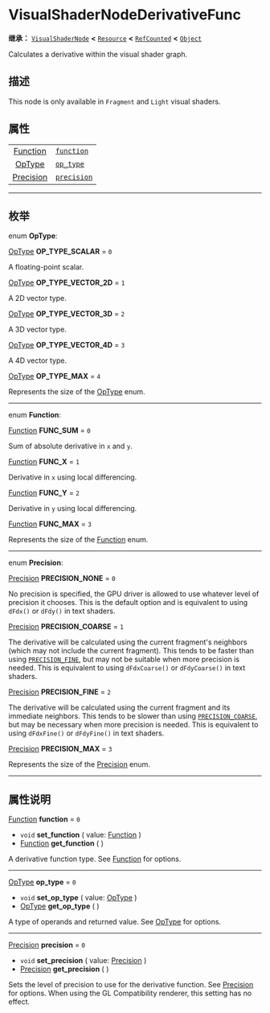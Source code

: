 <!-- ⚠ 请勿编辑本文件 ⚠ -->
<!-- 本文档使用脚本从 WeDot 引擎源码仓库生成。 -->
<!-- 生成脚本：https://github.com/WeDot-Engine/WeDot/tree/4.3/doc/tools/make_md.py； -->
<!-- 原文件：https://github.com/WeDot-Engine/WeDot/tree/4.3/doc/classes/VisualShaderNodeDerivativeFunc.xml。 -->

<div id="_class_visualshadernodederivativefunc"></div>

# VisualShaderNodeDerivativeFunc

**继承：** [`VisualShaderNode`](class_visualshadernode.md) **<** [`Resource`](class_resource.md) **<** [`RefCounted`](class_refcounted.md) **<** [`Object`](class_object.md)

Calculates a derivative within the visual shader graph.

## 描述

This node is only available in `Fragment` and `Light` visual shaders.

## 属性

|||
|:-:|:--|
| [Function](#enum_visualshadernodederivativefunc_function)   | [`function`](class_visualshadernodederivativefunc.md#class_visualshadernodederivativefunc_property_function)   | ``0`` |
| [OpType](#enum_visualshadernodederivativefunc_optype)       | [`op_type`](class_visualshadernodederivativefunc.md#class_visualshadernodederivativefunc_property_op_type)     | ``0`` |
| [Precision](#enum_visualshadernodederivativefunc_precision) | [`precision`](class_visualshadernodederivativefunc.md#class_visualshadernodederivativefunc_property_precision) | ``0`` |

<!-- rst-class:: classref-section-separator -->

---

## 枚举

<div id="_class_enum_visualshadernodederivativefunc_optype"></div>

enum **OpType**: <div id="enum_visualshadernodederivativefunc_optype"></div>

<div id="_class_visualshadernodederivativefunc_constant_op_type_scalar"></div>

[OpType](#enum_visualshadernodederivativefunc_optype) **OP_TYPE_SCALAR** = ``0``

A floating-point scalar.

<div id="_class_visualshadernodederivativefunc_constant_op_type_vector_2d"></div>

[OpType](#enum_visualshadernodederivativefunc_optype) **OP_TYPE_VECTOR_2D** = ``1``

A 2D vector type.

<div id="_class_visualshadernodederivativefunc_constant_op_type_vector_3d"></div>

[OpType](#enum_visualshadernodederivativefunc_optype) **OP_TYPE_VECTOR_3D** = ``2``

A 3D vector type.

<div id="_class_visualshadernodederivativefunc_constant_op_type_vector_4d"></div>

[OpType](#enum_visualshadernodederivativefunc_optype) **OP_TYPE_VECTOR_4D** = ``3``

A 4D vector type.

<div id="_class_visualshadernodederivativefunc_constant_op_type_max"></div>

[OpType](#enum_visualshadernodederivativefunc_optype) **OP_TYPE_MAX** = ``4``

Represents the size of the [OpType](#enum_visualshadernodederivativefunc_optype) enum.

<!-- rst-class:: classref-item-separator -->

---

<div id="_class_enum_visualshadernodederivativefunc_function"></div>

enum **Function**: <div id="enum_visualshadernodederivativefunc_function"></div>

<div id="_class_visualshadernodederivativefunc_constant_func_sum"></div>

[Function](#enum_visualshadernodederivativefunc_function) **FUNC_SUM** = ``0``

Sum of absolute derivative in `x` and `y`.

<div id="_class_visualshadernodederivativefunc_constant_func_x"></div>

[Function](#enum_visualshadernodederivativefunc_function) **FUNC_X** = ``1``

Derivative in `x` using local differencing.

<div id="_class_visualshadernodederivativefunc_constant_func_y"></div>

[Function](#enum_visualshadernodederivativefunc_function) **FUNC_Y** = ``2``

Derivative in `y` using local differencing.

<div id="_class_visualshadernodederivativefunc_constant_func_max"></div>

[Function](#enum_visualshadernodederivativefunc_function) **FUNC_MAX** = ``3``

Represents the size of the [Function](#enum_visualshadernodederivativefunc_function) enum.

<!-- rst-class:: classref-item-separator -->

---

<div id="_class_enum_visualshadernodederivativefunc_precision"></div>

enum **Precision**: <div id="enum_visualshadernodederivativefunc_precision"></div>

<div id="_class_visualshadernodederivativefunc_constant_precision_none"></div>

[Precision](#enum_visualshadernodederivativefunc_precision) **PRECISION_NONE** = ``0``

No precision is specified, the GPU driver is allowed to use whatever level of precision it chooses. This is the default option and is equivalent to using `dFdx()` or `dFdy()` in text shaders.

<div id="_class_visualshadernodederivativefunc_constant_precision_coarse"></div>

[Precision](#enum_visualshadernodederivativefunc_precision) **PRECISION_COARSE** = ``1``

The derivative will be calculated using the current fragment's neighbors (which may not include the current fragment). This tends to be faster than using [`PRECISION_FINE`](class_visualshadernodederivativefunc.md#class_visualshadernodederivativefunc_constant_precision_fine), but may not be suitable when more precision is needed. This is equivalent to using `dFdxCoarse()` or `dFdyCoarse()` in text shaders.

<div id="_class_visualshadernodederivativefunc_constant_precision_fine"></div>

[Precision](#enum_visualshadernodederivativefunc_precision) **PRECISION_FINE** = ``2``

The derivative will be calculated using the current fragment and its immediate neighbors. This tends to be slower than using [`PRECISION_COARSE`](class_visualshadernodederivativefunc.md#class_visualshadernodederivativefunc_constant_precision_coarse), but may be necessary when more precision is needed. This is equivalent to using `dFdxFine()` or `dFdyFine()` in text shaders.

<div id="_class_visualshadernodederivativefunc_constant_precision_max"></div>

[Precision](#enum_visualshadernodederivativefunc_precision) **PRECISION_MAX** = ``3``

Represents the size of the [Precision](#enum_visualshadernodederivativefunc_precision) enum.

<!-- rst-class:: classref-section-separator -->

---

## 属性说明

<div id="_class_visualshadernodederivativefunc_property_function"></div>

[Function](#enum_visualshadernodederivativefunc_function) **function** = ``0`` <div id="class_visualshadernodederivativefunc_property_function"></div>

- `void` **set_function** ( value: [Function](#enum_visualshadernodederivativefunc_function) )
- [Function](#enum_visualshadernodederivativefunc_function) **get_function** ( )

A derivative function type. See [Function](#enum_visualshadernodederivativefunc_function) for options.

<!-- rst-class:: classref-item-separator -->

---

<div id="_class_visualshadernodederivativefunc_property_op_type"></div>

[OpType](#enum_visualshadernodederivativefunc_optype) **op_type** = ``0`` <div id="class_visualshadernodederivativefunc_property_op_type"></div>

- `void` **set_op_type** ( value: [OpType](#enum_visualshadernodederivativefunc_optype) )
- [OpType](#enum_visualshadernodederivativefunc_optype) **get_op_type** ( )

A type of operands and returned value. See [OpType](#enum_visualshadernodederivativefunc_optype) for options.

<!-- rst-class:: classref-item-separator -->

---

<div id="_class_visualshadernodederivativefunc_property_precision"></div>

[Precision](#enum_visualshadernodederivativefunc_precision) **precision** = ``0`` <div id="class_visualshadernodederivativefunc_property_precision"></div>

- `void` **set_precision** ( value: [Precision](#enum_visualshadernodederivativefunc_precision) )
- [Precision](#enum_visualshadernodederivativefunc_precision) **get_precision** ( )

Sets the level of precision to use for the derivative function. See [Precision](#enum_visualshadernodederivativefunc_precision) for options. When using the GL Compatibility renderer, this setting has no effect.

[^virtual]: 本方法通常需要用户覆盖才能生效。
[^const]: 本方法无副作用，不会修改该实例的任何成员变量。
[^vararg]: 本方法除了能接受在此处描述的参数外，还能够继续接受任意数量的参数。
[^constructor]: 本方法用于构造某个类型。
[^static]: 调用本方法无需实例，可直接使用类名进行调用。
[^operator]: 本方法描述的是使用本类型作为左操作数的有效运算符。
[^bitfield]: 这个值是由下列位标志构成位掩码的整数。
[^void]: 无返回值。
